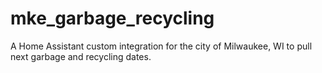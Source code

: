 # mke_garbage_recycling
A Home Assistant custom integration for the city of Milwaukee, WI to pull next garbage and recycling dates.
